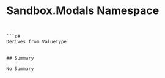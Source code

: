# Sandbox.Modals Namespace

## 
```c#

```c#
Derives from ValueType
```
```

## Summary

No Summary
